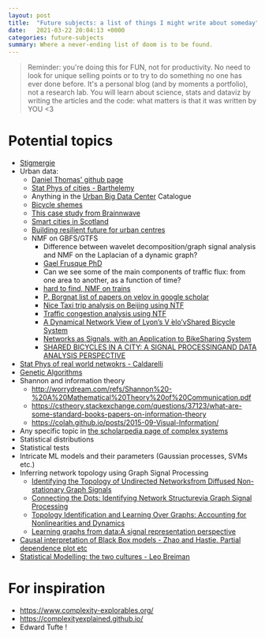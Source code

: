 ```yaml
---
layout: post
title:  "Future subjects: a list of things I might write about someday"
date:   2021-03-22 20:04:13 +0000
categories: future-subjects  
summary: Where a never-ending list of doom is to be found.
---
```


> Reminder: you're doing this for FUN, not for productivity. No need to look for unique selling points or to try to do something no one has ever done before. It's a personal blog (and by moments a portfolio), not a research lab. You will learn about science, stats and dataviz by writing the articles and the code: what matters is that it was written by YOU <3

# Potential topics

* <a href="https://fr.wikipedia.org/wiki/Stigmergie" target="_blank">Stigmergie</a>
* Urban data:
  * <a href="https://github.com/dljthomas1" target="_blank">Daniel Thomas' github page</a>
  * <a href="https://arxiv.org/ftp/arxiv/papers/1905/1905.01953.pdf" target="_blank">Stat Phys of cities - Barthelemy</a>
  * Anything in the <a href="https://www.ubdc.ac.uk/" target="_blank">Urban Big Data Center</a> Catalogue
  * <a href="https://brainnwave.com/bicycle-schemes-data-and-a-world-of-possibility/" target="_blank">Bicycle shemes</a>
  * <a href="https://brainnwave.com/edinburgh-connected-a-real-world-application-of-network-science/" target="_blank">This case study from Brainnwave</a>
  * <a href="https://urbanforesight.org/wp-content/uploads/2016/09/REP-1602-SCA-A-Smart-Cities-Blueprint_3.0-1.pdf" target="_blank">Smart cities in Scotland</a>
  * <a href="https://assets.lloyds.com/assets/pdf-cities-at-risk-building-a-resilient-future-for-the-worlds-urban-centres/1/pdf-cities-at-risk-building-a-resilient-future-for-the-worlds-urban-centres.pdf" target="_blank">Building resilient future for urban centres</a>
  * NMF on GBFS/GTFS
    * Difference between wavelet decomposition/graph signal analysis and NMF on the Laplacian of a dynamic graph?
    * <a href="https://tel.archives-ouvertes.fr/tel-03125330v2/document" target="_blank">Gael Frusque PhD</a>
    * Can we see some of the main components of traffic flux: from one area to another, as a function of time?
    * <a href="https://www.researchgate.net/publication/322515833_Data_analysis_on_train_transportation_data_with_nonnegative_matrix_factorization" target="_blank">hard to find, NMF on trains</a>
    * <a href="https://scholar.google.com/scholar?hl=en&as_sdt=0%2C5&q=Borgnat+bicycle&btnG=" target="_blank">P. Borgnat list of papers on velov in google scholar</a>
    * <a href="https://www.researchgate.net/publication/334969889_A_Spatiotemporal_Constraint_Non-Negative_Matrix_Factorization_Model_to_Discover_Intra-Urban_Mobility_Patterns_from_Taxi_Trips" target="_blank">Nice Taxi trip analysis on Beijing using NTF</a>
    * <a href="https://arxiv.org/ftp/arxiv/papers/1212/1212.4675.pdf " target="_blank">Traffic congestion analysis using NTF</a>
    * <a href="https://perso.ens-lyon.fr/pierre.borgnat/Papiers/12_chapter_velov_rev.pdf" target="_blank">A Dynamical Network View of Lyon’s V ́elo’vShared Bicycle System</a>
    * <a href="https://core.ac.uk/download/pdf/52309965.pdf" target="_blank">Networks as Signals, with an Application to BikeSharing System</a>
    * <a href="http://perso.ens-lyon.fr/patrick.flandrin/Velov_ACS11.pdf" target="_blank">SHARED BICYCLES IN A CITY: A SIGNAL PROCESSINGAND DATA ANALYSIS PERSPECTIVE</a>
* <a href="https://arxiv.org/pdf/1810.05095.pdf" target="_blank">Stat Phys of real world netwokrs - Caldarelli</a>
* <a href="https://www.kadenze.com/courses/the-nature-of-code-ii/sessions/genetic-algorithms" target="_blank">Genetic Algorithms</a>
* Shannon and information theory
   * http://worrydream.com/refs/Shannon%20-%20A%20Mathematical%20Theory%20of%20Communication.pdf
   * https://cstheory.stackexchange.com/questions/37123/what-are-some-standard-books-papers-on-information-theory
   * https://colah.github.io/posts/2015-09-Visual-Information/
* Any specific topic in <a href="http://www.scholarpedia.org/article/Complex_systems" target="_blank">the scholarpedia page of complex systems</a>
* Statistical distributions
* Statistical tests
* Intricate ML models and their parameters (Gaussian processes, SVMs etc.) 
* Inferring network topology using Graph Signal Processing
  *  <a href="https://arxiv.org/pdf/1801.03862.pdf" target="_blank">Identifying the Topology of Undirected Networksfrom Diffused Non-stationary Graph Signals</a>
  *  <a href="https://arxiv.org/pdf/1810.13066.pdf" target="_blank">Connecting the Dots: Identifying Network Structurevia Graph Signal Processing</a>
  *  <a href="https://www.dtc.umn.edu/s/resources/spincom8497.pdf" target="_blank">Topology Identification and Learning Over Graphs: Accounting for Nonlinearities and Dynamics</a>
  *  <a href="https://arxiv.org/pdf/1806.00848.pdf" target="_blank">Learning graphs from data:A signal representation perspective</a>
* <a href="https://web.stanford.edu/~hastie/Papers/pdp_zhao.pdf" target="_blank"> Causal interpretation of Black Box models - Zhao and Hastie. Partial dependence plot etc </a>
* <a href="https://projecteuclid.org/journals/statistical-science/volume-16/issue-3/Statistical-Modeling--The-Two-Cultures-with-comments-and-a/10.1214/ss/1009213726.full" target="_blank"> Statistical Modelling: the two cultures - Leo Breiman </a>
# For inspiration

* https://www.complexity-explorables.org/
* https://complexityexplained.github.io/
* Edward Tufte !
